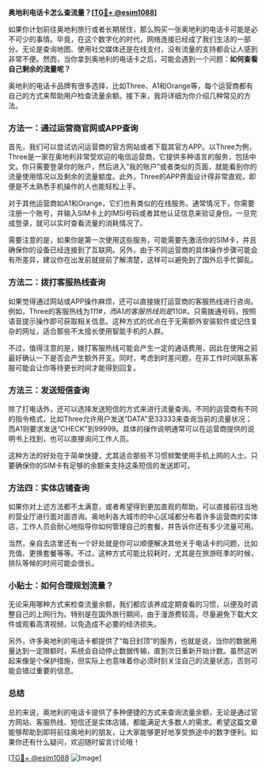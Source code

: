 **奥地利电话卡怎么查流量？[[TG💪+ @esim1088](https://t.me/s/esim1088)]**

如果你计划前往奥地利旅行或者长期居住，那么购买一张奥地利的电话卡可能是必不可少的事情。毕竟，在这个数字化的时代，网络连接已经成了我们生活的一部分。无论是查询地图、使用社交媒体还是在线支付，没有流量的支持都会让人感到非常不便。然而，当你拿到奥地利的电话卡之后，可能会遇到一个问题：**如何查看自己剩余的流量呢？**

奥地利的电话卡品牌有很多选择，比如Three、A1和Orange等，每个运营商都有自己的方式来帮助用户检查流量余额。接下来，我将详细为你介绍几种常见的方法。

### 方法一：通过运营商官网或APP查询

首先，我们可以尝试访问运营商的官方网站或者下载其官方APP。以Three为例，Three是一家在奥地利非常受欢迎的电信运营商，它提供多种语言的服务，包括中文。你只需要登录你的账户，然后进入“我的账户”或者类似的页面，就能看到你的流量使用情况以及剩余的流量额度。此外，Three的APP界面设计得非常直观，即便是不太熟悉手机操作的人也能轻松上手。

对于其他运营商如A1和Orange，它们也有类似的在线服务。通常情况下，你需要注册一个账号，并输入SIM卡上的IMSI号码或者其他认证信息来验证身份。一旦完成登录，就可以实时查看流量的消耗情况了。

需要注意的是，如果你是第一次使用这些服务，可能需要先激活你的SIM卡，并且确保你的设备已经连接到了互联网。另外，由于不同运营商的具体操作步骤可能会有所差异，建议你在出发前就提前了解清楚，这样可以避免到了国外后手忙脚乱。

### 方法二：拨打客服热线查询

如果觉得通过网站或APP操作麻烦，还可以直接拨打运营商的客服热线进行咨询。例如，Three的客服热线为*111#，而A1的客服热线则是*110#。只需拨通号码，按照语音提示操作即可获取相关信息。这种方式的优点在于无需额外安装软件或记住复杂的网址，适合那些不太擅长使用智能手机的人群。

不过，值得注意的是，拨打客服热线可能会产生一定的通话费用，因此在使用之前最好确认一下是否会产生额外开支。同时，考虑到时差问题，在非工作时间联系客服可能会让你等待更长时间才能得到回复。

### 方法三：发送短信查询

除了打电话外，还可以选择发送短信的方式来进行流量查询。不同的运营商有不同的指令格式，比如Three允许用户发送“DATA”至33333来查询当前的流量状况；而A1则要求发送“CHECK”到99999。具体的操作说明通常可以在运营商提供的说明书上找到，也可以直接询问工作人员。

这种方法的好处在于简单快捷，尤其适合那些不习惯频繁使用手机上网的人士。只要确保你的SIM卡有足够的余额来支持这条短信的发送即可。

### 方法四：实体店铺查询

如果你对上述方法都不太满意，或者希望得到更加直观的帮助，可以直接前往当地的营业厅进行面对面咨询。奥地利各大城市的中心区域都分布着许多运营商的实体店，工作人员会耐心地指导你如何管理自己的套餐，并告诉你还有多少流量可用。

当然，亲自去店里还有一个好处就是你可以顺便解决其他关于电话卡的问题，比如充值、更换套餐等等。不过，这种方式可能比较耗时，尤其是在旅游旺季的时候，排队等候的时间可能会很长。

### 小贴士：如何合理规划流量？

无论采用哪种方式来检查流量余额，我们都应该养成定期查看的习惯，以便及时调整自己的上网行为。特别是在国外旅行期间，由于漫游费较高，尽量避免下载大文件或观看高清视频，以免造成不必要的经济损失。

另外，许多奥地利的电话卡都提供了“每日封顶”的服务，也就是说，当你的数据用量达到一定限额时，系统会自动停止数据传输，直到次日重新开始计数。虽然这听起来像是个保护措施，但实际上也意味着你必须时刻关注自己的流量状态，否则可能会错过重要的信息。

### 总结

总的来说，奥地利的电话卡提供了多种便捷的方式来查询流量余额，无论是通过官方网站、客服热线、短信还是实体店铺，都能满足大多数人的需求。希望这篇文章能够帮助到即将前往奥地利的朋友，让大家能够更好地享受旅途中的数字便利。如果你还有什么疑问，欢迎随时留言讨论哦！

[[TG💪+ @esim1088](https://t.me/s/esim1088) ![Image](https://i.postimg.cc/4NQfJmqS/Snipaste-2025-05-13-00-14-12.png)]